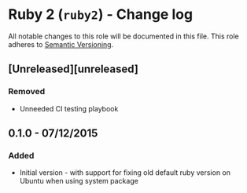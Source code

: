 # Ruby 2 (`ruby2`) - Change log

All notable changes to this role will be documented in this file.
This role adheres to [Semantic Versioning](http://semver.org/spec/v2.0.0.html).

## [Unreleased][unreleased]

### Removed

* Unneeded CI testing playbook

## 0.1.0 - 07/12/2015

### Added

* Initial version - with support for fixing old default ruby version on Ubuntu when using system package
